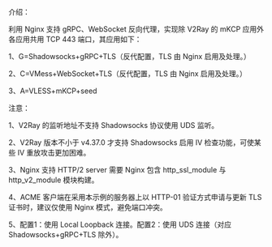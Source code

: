 介绍：

利用 Nginx 支持 gRPC、WebSocket 反向代理，实现除 V2Ray 的 mKCP 应用外各应用共用 TCP 443 端口，其应用如下：

1、G=Shadowsocks+gRPC+TLS（反代配置，TLS 由 Nginx 启用及处理。）

2、C=VMess+WebSocket+TLS（反代配置，TLS 由 Nginx 启用及处理。）

3、A=VLESS+mKCP+seed

注意：

1、V2Ray 的监听地址不支持 Shadowsocks 协议使用 UDS 监听。

2、V2Ray 版本不小于 v4.37.0 才支持 Shadowsocks 启用 IV 检查功能，可使某些 IV 重放攻击更加困难。

3、Nginx 支持 HTTP/2 server 需要 Nginx 包含 http_ssl_module 与 http_v2_module 模块构建。

4、ACME 客户端在采用本示例的服务器上以 HTTP-01 验证方式申请与更新 TLS 证书时，建议仅使用 Nginx 模式，避免端口冲突。

5、配置1：使用 Local Loopback 连接。配置2：使用 UDS 连接（对应 Shadowsocks+gRPC+TLS 除外）。
